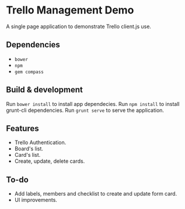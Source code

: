 # Trello Management Demo

A single page application to demonstrate Trello client.js use.

## Dependencies
- `bower`
- `npm`
- `gem compass`

## Build & development

Run `bower install` to install app dependecies.
Run `npm install` to install grunt-cli dependencies.
Run `grunt serve` to serve the application.

## Features

- Trello Authentication.
- Board's list.
- Card's list.
- Create, update, delete cards.

## To-do
- Add labels, members and checklist to create and update form card.
- UI improvements.
